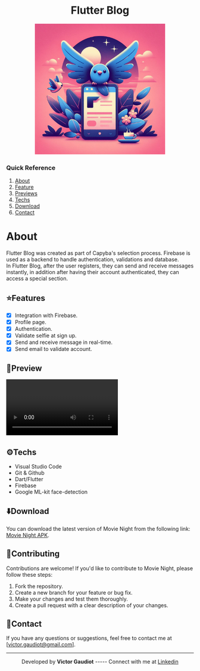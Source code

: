 <h1 align="center"> Flutter Blog </h1>

<div align="center">
    <img src="github/assets/flutterBlog_logo.jpg" width=350/>
</div>

### Quick Reference
1. [About](#about)
2. [Feature](#⭐features)
3. [Previews](#📱preview)
4. [Techs](#⚙️techs)
5. [Download](#⬇️download)
6. [Contact](#📧contact)

# About
Flutter Blog was created as part of Capyba's selection process. Firebase is used as a backend to handle authentication, validations and database.<br>
In Flutter Blog, after the user registers, they can send and receive messages instantly, in addition after having their account authenticated, they can access a special section.

## ⭐Features

- [x] Integration with Firebase.
- [x] Profile page.
- [x] Authentication.
- [x] Validate selfie at sign up.
- [x] Send and receive message in real-time.
- [x] Send email to validate account.

## 📱Preview

![Flutter Blog preview](/github/assets/capyba.mp4)

## ⚙️Techs
- Visual Studio Code
- Git & Github
- Dart/Flutter
- Firebase
- Google ML-kit face-detection

## ⬇️Download

You can download the latest version of Movie Night from the following link: [Movie Night APK](https://drive.google.com/file/d/139hV5F6nGLd5Pm3YliUDJFuUonoHm_ia/view?usp=sharing).

## 🤝Contributing

Contributions are welcome! If you'd like to contribute to Movie Night, please follow these steps:

1. Fork the repository.
2. Create a new branch for your feature or bug fix.
3. Make your changes and test them thoroughly.
4. Create a pull request with a clear description of your changes.

## 📧Contact

If you have any questions or suggestions, feel free to contact me at [victor.gaudiot@gmail.com].

---

<p align= center>
Developed by <strong>Victor Gaudiot</strong>   -----   Connect with me at <a href="https://www.linkedin.com/in/victor-gaudiot/"target="_blank">Linkedin</a>
</p>